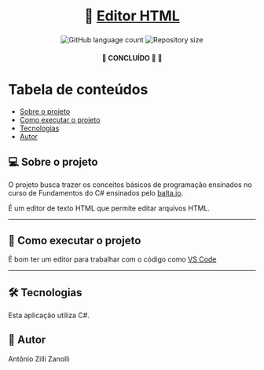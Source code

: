 <h1 align="center">
     📄 <a href="#" alt="EditorHTML"> Editor HTML </a>
</h1>

<h3 align="center">

</h3>

<p align="center">
  <img alt="GitHub language count" src="https://img.shields.io/github/languages/count/antonioZZanolli/EditorHTML?color=%2304D361">

  <img alt="Repository size" src="https://img.shields.io/github/repo-size/antonioZZanolli/EditorHTML">
      
 
</p>

<h4 align="center">
	🚧   CONCLUÍDO 🚀 🚧
</h4>

Tabela de conteúdos
=================
<!--ts-->
   * [Sobre o projeto](#-sobre-o-projeto)
   * [Como executar o projeto](#-como-executar-o-projeto)
   * [Tecnologias](#-tecnologias)
   * [Autor](#-autor)
<!--te-->


## 💻 Sobre o projeto
O projeto busca trazer os conceitos básicos de programação ensinados no curso de Fundamentos do C# ensinados pelo [balta.io](https://balta.io/player/assistir/5ef614da-366d-6156-d049-694800000000).

É um editor de texto HTML que permite editar arquivos HTML.

---

## 🚀 Como executar o projeto
É bom ter um editor para trabalhar com o código como [VS Code](https://code.visualstudio.com/)

---

## 🛠 Tecnologias
Esta aplicação utiliza C#.

## 🦸 Autor
Antônio Zilli Zanolli
